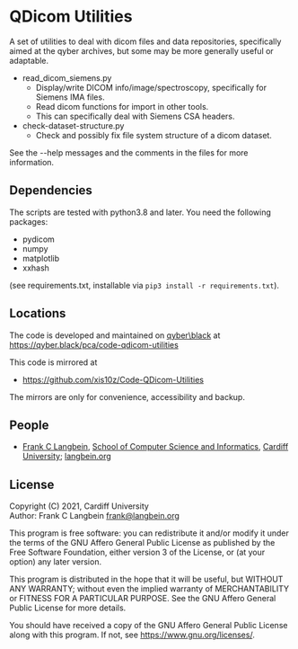 # QDicom Utilities

A set of utilities to deal with dicom files and data repositories, specifically
aimed at the qyber archives, but some may be more generally useful or adaptable.

* read_dicom_siemens.py
  * Display/write DICOM info/image/spectroscopy, specifically for Siemens IMA files.
  * Read dicom functions for import in other tools.
  * This can specifically deal with Siemens CSA headers.
* check-dataset-structure.py
  * Check and possibly fix file system structure of a dicom dataset.

See the --help messages and the comments in the files for more information.

## Dependencies

The scripts are tested with python3.8 and later. You need the following packages:

* pydicom
* numpy
* matplotlib
* xxhash

(see requirements.txt, installable via `pip3 install -r requirements.txt`).

## Locations

The code is developed and maintained on [qyber\\black](https://qyber.black)
at https://qyber.black/pca/code-qdicom-utilities

This code is mirrored at
* https://github.com/xis10z/Code-QDicom-Utilities

The mirrors are only for convenience, accessibility and backup.

## People

* [Frank C Langbein](https://qyber.black/xis10z), [School of Computer Science and Informatics](https://www.cardiff.ac.uk/computer-science), [Cardiff University](https://www.cardiff.ac.uk/); [langbein.org](https://langbein.org/)

## License

Copyright (C) 2021, Cardiff University  
Author: Frank C Langbein <frank@langbein.org>

This program is free software: you can redistribute it and/or modify
it under the terms of the GNU Affero General Public License as published by
the Free Software Foundation, either version 3 of the License, or
(at your option) any later version.

This program is distributed in the hope that it will be useful,
but WITHOUT ANY WARRANTY; without even the implied warranty of
MERCHANTABILITY or FITNESS FOR A PARTICULAR PURPOSE.  See the
GNU Affero General Public License for more details.

You should have received a copy of the GNU Affero General Public License
along with this program.  If not, see <https://www.gnu.org/licenses/>.
